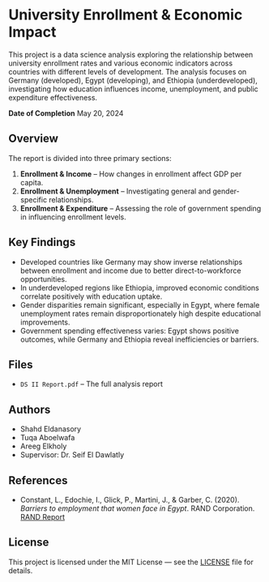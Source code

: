 # University Enrollment & Economic Impact

This project is a data science analysis exploring the relationship between university enrollment rates and various economic indicators across countries with different levels of development. The analysis focuses on Germany (developed), Egypt (developing), and Ethiopia (underdeveloped), investigating how education influences income, unemployment, and public expenditure effectiveness.


**Date of Completion**
May 20, 2024

## Overview

The report is divided into three primary sections:
1. **Enrollment & Income** – How changes in enrollment affect GDP per capita.
2. **Enrollment & Unemployment** – Investigating general and gender-specific relationships.
3. **Enrollment & Expenditure** – Assessing the role of government spending in influencing enrollment levels.

## Key Findings

- Developed countries like Germany may show inverse relationships between enrollment and income due to better direct-to-workforce opportunities.
- In underdeveloped regions like Ethiopia, improved economic conditions correlate positively with education uptake.
- Gender disparities remain significant, especially in Egypt, where female unemployment rates remain disproportionately high despite educational improvements.
- Government spending effectiveness varies: Egypt shows positive outcomes, while Germany and Ethiopia reveal inefficiencies or barriers.

## Files

- `DS II Report.pdf` – The full analysis report

## Authors

- Shahd Eldanasory  
- Tuqa Aboelwafa  
- Areeg Elkholy  
- Supervisor: Dr. Seif El Dawlatly

## References

- Constant, L., Edochie, I., Glick, P., Martini, J., & Garber, C. (2020). *Barriers to employment that women face in Egypt*. RAND Corporation. [RAND Report](https://www.rand.org/pubs/research_reports/RR2868.html)

## License
This project is licensed under the MIT License — see the [LICENSE](LICENSE) file for details.

